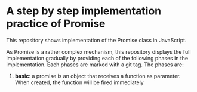 # A step by step implementation practice of Promise

This repository shows implementation of the Promise class in JavaScript.

As Promise is a rather complex mechanism, this repository displays the full implementation gradually by providing each of the following phases in the implementation. Each phases are marked with a git tag. The phases are:

1. **basic**: a promise is an object that receives a function as parameter. When created, the function will be fired immediately
